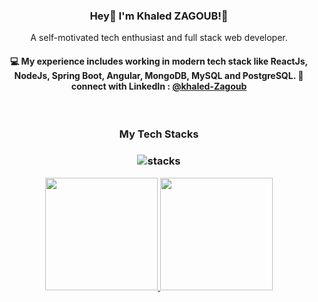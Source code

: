 

<h3 align="center"> Hey👋 I'm Khaled ZAGOUB!👋</h3>

<p align="center">
A self-motivated tech enthusiast and full stack web developer.
</p>

<h4 align="center">
💻 My experience includes working in modern tech stack like ReactJs, NodeJs, Spring Boot, Angular, MongoDB, MySQL and PostgreSQL. 💬 connect with LinkedIn :  <a href="https://www.linkedin.com/in/khaled-zagoub-33b136184/">@khaled-Zagoub</a>
</h4>
<!-- <p  align="center">
<a href="https://akasrai.github.io/">https://akasrai.github.io</a>
</p> -->


<br/>
<h3 align="center">
My Tech Stacks
</h3>

<h3 align="center">
<img src="https://raw.githubusercontent.com/akasrai/akasrai/master/assets/stack-hills.png" alt="stacks"/>
</h3>
<p align="center">
<a href="https://github.com/khaled-zagoub">
  <img height="180em" src="https://github-readme-stats-eight-theta.vercel.app/api?username=khaled-zagoub&show_icons=true&theme=algolia&include_all_commits=true&count_private=true"/>
  <img height="180em" src="https://github-readme-stats-eight-theta.vercel.app/api/top-langs/?username=khaled-zagoub&layout=compact&langs_count=8&theme=algolia"/>
</a>
</p>

